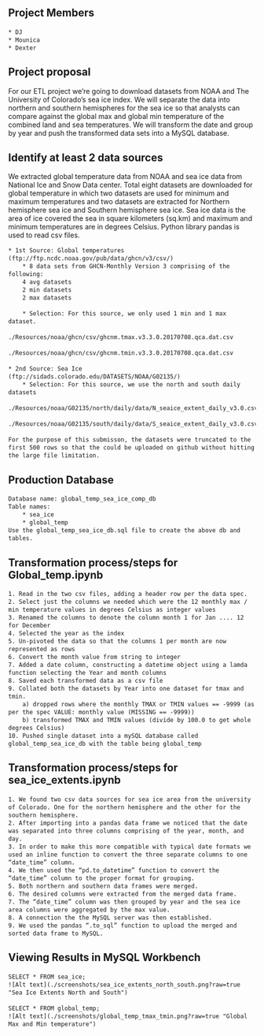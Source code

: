 ## Project Members
    * DJ
    * Mounica
    * Dexter

## Project proposal
For our ETL project we’re going to download datasets from NOAA and The University of Colorado’s sea ice index. We will separate the data into northern and southern hemispheres for the sea ice so that analysts can compare against the global max and global min temperature of the combined land and sea temperatures. We will transform the date and group by year and push the transformed data sets into a MySQL database.

## Identify at least 2 data sources

We extracted global temperature data from NOAA and sea ice data from National Ice and Snow Data center. Total eight datasets are downloaded for global temperature in which two datasets are used for minimum and maximum temperatures and two datasets are extracted for Northern hemisphere sea ice and Southern hemisphere sea ice. Sea ice data is the area of ice covered the sea in square kilometers (sq.km) and maximum and minimum temperatures are in degrees Celsius. Python library pandas is used to read csv files.

    * 1st Source: Global temperatures (ftp://ftp.ncdc.noaa.gov/pub/data/ghcn/v3/csv/)
        * 8 data sets from GHCN-Monthly Version 3 comprising of the following:
        4 avg datasets
        2 min datasets
        2 max datasets
    
        * Selection: For this source, we only used 1 min and 1 max dataset.
            ./Resources/noaa/ghcn/csv/ghcnm.tmax.v3.3.0.20170708.qca.dat.csv
            ./Resources/noaa/ghcn/csv/ghcnm.tmin.v3.3.0.20170708.qca.dat.csv

    * 2nd Source: Sea Ice (ftp://sidads.colorado.edu/DATASETS/NOAA/G02135/)
        * Selection: For this source, we use the north and south daily datasets
            ./Resources/noaa/G02135/north/daily/data/N_seaice_extent_daily_v3.0.csv
            ./Resources/noaa/G02135/south/daily/data/S_seaice_extent_daily_v3.0.csv

    For the purpose of this submisson, the datasets were truncated to the first 500 rows so that the could be uploaded on github without hitting the large file limitation.

## Production Database
    Database name: global_temp_sea_ice_comp_db
    Table names:
        * sea_ice
        * global_temp
    Use the global_temp_sea_ice_db.sql file to create the above db and tables.

## Transformation process/steps for Global_temp.ipynb
    1. Read in the two csv files, adding a header row per the data spec.
    2. Select just the columns we needed which were the 12 monthly max / min temperature values in degrees Celsius as integer values
    3. Renamed the columns to denote the column month 1 for Jan .... 12 for December
    4. Selected the year as the index
    5. Un-pivoted the data so that the columns 1 per month are now represented as rows
    6. Convert the month value from string to integer
    7. Added a date column, constructing a datetime object using a lamda function selecting the Year and month columns
    8. Saved each transformed data as a csv file
    9. Collated both the datasets by Year into one dataset for tmax and tmin.
        a) dropped rows where the monthly TMAX or TMIN values == -9999 (as per the spec VALUE: monthly value (MISSING == -9999))
        b) transformed TMAX and TMIN values (divide by 100.0 to get whole degrees Celsius)
    10. Pushed single dataset into a mySQL database called global_temp_sea_ice_db with the table being global_temp

## Transformation process/steps for sea_ice_extents.ipynb
    1. We found two csv data sources for sea ice area from the university of Colorado. One for the northern hemisphere and the other for the southern hemisphere. 
    2. After importing into a pandas data frame we noticed that the date was separated into three columns comprising of the year, month, and day. 
    3. In order to make this more compatible with typical date formats we used an inline function to convert the three separate columns to one “date_time” column. 
    4. We then used the “pd.to_datetime” function to convert the “date_time” column to the proper format for grouping.
    5. Both northern and southern data frames were merged.
    6. The desired columns were extracted from the merged data frame. 
    7. The “date_time” column was then grouped by year and the sea ice area columns were aggregated by the max value. 
    8. A connection the the MySQL server was then established.
    9. We used the pandas “.to_sql” function to upload the merged and sorted data frame to MySQL.

## Viewing Results in MySQL Workbench

    SELECT * FROM sea_ice;
    ![Alt text](./screenshots/sea_ice_extents_north_south.png?raw=true "Sea Ice Extents North and South")
    
    SELECT * FROM global_temp;
    ![Alt text](./screenshots/global_temp_tmax_tmin.png?raw=true "Global Max and Min temperature")
